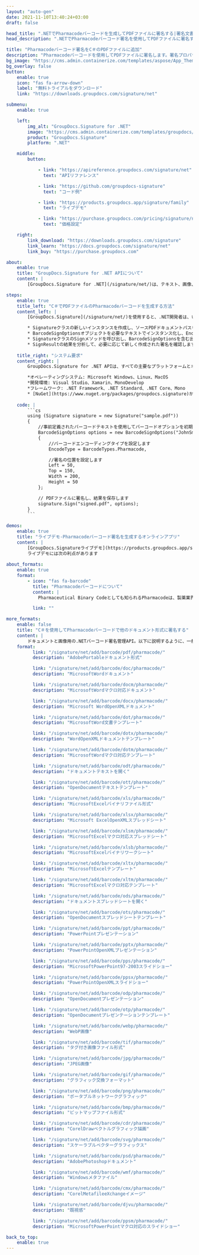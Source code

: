 ```yaml
---
layout: "auto-gen"
date: 2021-11-10T13:40:24+03:00
draft: false

head_title: ".NETでPharmacodeバーコードを生成してPDFファイルに署名する|署名文書"
head_description: ".NETでPharmacodeバーコード署名を使用してPDFファイルに署名する-人気のあるビジネスドキュメントや画像ファイル形式にバーコードを追加します."

title: "Pharmacodeバーコード署名をC＃のPDFファイルに追加"
description: "Pharmacodeバーコードを使用してPDFファイルに署名します。署名プロパティを操作し、ニーズに合ったドキュメント内で高度な署名オプションを設定します."
bg_image: "https://cms.admin.containerize.com/templates/aspose/App_Themes/V3/images/bg/header1.png"
bg_overlay: false
button:
    enable: true
    icon: "fas fa-arrow-down"
    label: "無料トライアルをダウンロード"
    link: "https://downloads.groupdocs.com/signature/net"

submenu:
    enable: true

    left:
        img_alt: "GroupDocs.Signature for .NET"
        image: "https://cms.admin.containerize.com/templates/groupdocs/images/product-logos/90x90-noborder/groupdocs-signature-net.png"
        product: "GroupDocs.Signature"
        platform: ".NET"

    middle:
        button:

            - link: "https://apireference.groupdocs.com/signature/net"
              text: "APIリファレンス"

            - link: "https://github.com/groupdocs-signature"
              text: "コード例"

            - link: "https://products.groupdocs.app/signature/family"
              text: "ライブデモ"

            - link: "https://purchase.groupdocs.com/pricing/signature/net"
              text: "価格設定"

    right:
        link_download: "https://downloads.groupdocs.com/signature"
        link_learn: "https://docs.groupdocs.com/signature/net"
        link_buy: "https://purchase.groupdocs.com"

about:
    enable: true
    title: "GroupDocs.Signature for .NET APIについて"
    content: |
        [GroupDocs.Signature for .NET](/signature/net/)は、テキスト、画像、バーコード、スタンプ、フォームフィールド、QRコード、メタデータなどのさまざまな署名タイプを使用してデジタルドキュメントに電子署名するネイティブ.NETAPIです。ユーザーは、PDF、Microsoft Word、Excelワークシート、PowerPointプレゼンテーション、Adobe Photoshop、メタファイル、および画像ファイル形式内のデジタル署名を追加、編集、検証、削除、および検索でき、必要に応じて署名プロパティをカスタマイズするための追加サポートがあります。

steps:
    enable: true
    title_left: "C＃でPDFファイルのPharmacodeバーコードを生成する方法"
    content_left: |
        [GroupDocs.Signature](/signature/net/)を使用すると、.NET開発者は、いくつかの簡単な手順を実行することで、アプリケーション内のPDFファイルにPharmacodeバーコードを簡単に追加できます。

        * Signatureクラスの新しいインスタンスを作成し、ソースPDFドキュメントパスをコンストラクターパラメーターとして渡します。
        * BarcodeSignOptionsオブジェクトを必要なテキストでインスタンス化し、EncodeTypeプロパティをPharmacodeに設定します。
        * SignatureクラスのSignメソッドを呼び出し、BarcodeSignOptionsを含む出力PDFファイル名を渡します。
        * SignResultの結果を分析して、必要に応じて新しく作成された署名を確認します。
        
    title_right: "システム要求"
    content_right: |
        GroupDocs.Signature for .NET APIは、すべての主要なプラットフォームとオペレーティングシステムでサポートされています。以下のコードを実行する前に、システムに次の前提条件がインストールされていることを確認してください。

        *オペレーティングシステム: Microsoft Windows、Linux、MacOS
        *開発環境: Visual Studio、Xamarin、MonoDevelop
        *フレームワーク: .NET Framework、.NET Standard、.NET Core、Mono
        * [NuGet](https://www.nuget.org/packages/groupdocs.signature)からGroupDocs.Signaturefor.NETの最新バージョンをダウンロードします
        
    code: |
        ```cs
        using (Signature signature = new Signature("sample.pdf"))
        {
            //事前定義されたバーコードテキストを使用してバーコードオプションを初期化します
            BarcodeSignOptions options = new BarcodeSignOptions("JohnSmith")
            {
                //バーコードエンコーディングタイプを設定します
                EncodeType = BarcodeTypes.Pharmacode,

                //署名の位置を設定します
                Left = 50,
                Top = 150,
                Width = 200,
                Height = 50
            };

            // PDFファイルに署名し、結果を保存します 
            signature.Sign("signed.pdf", options);
        }
        ```
        
demos:
    enable: true
    title: "ライブデモ-Pharmacodeバーコード署名を生成するオンラインアプリ"
    content: |
        [GroupDocs.Signatureライブデモ](https://products.groupdocs.app/signature/family)サイトにアクセスして、今すぐPDFファイルにPharmacodeバーコードを追加してください。  
        ライブデモには次の利点があります
        
about_formats:
    enable: true
    format:
        - icon: "fas fa-barcode"
          title: "Pharmacodeバーコードについて"
          content: |
            Pharmaceutical Binary Codeとしても知られるPharmacodeは、製薬業界でパッキング制御システムとして使用されるバーコード標準です。

          link: ""

more_formats:
    enable: false
    title: "C＃を使用してPharmacodeバーコードで他のドキュメント形式に署名する"
    content: |
        ドキュメントと画像用の.NETバーコード署名管理API。以下に説明するように、一般的なファイル形式のいくつかにバーコード署名を追加します。
    format: 
          link: "/signature/net/add/barcode/pdf/pharmacode/"
          description: "AdobePortableドキュメント形式"

          link: "/signature/net/add/barcode/doc/pharmacode/"
          description: "MicrosoftWordドキュメント"

          link: "/signature/net/add/barcode/docm/pharmacode/"
          description: "MicrosoftWordマクロ対応ドキュメント"

          link: "/signature/net/add/barcode/docx/pharmacode/"
          description: "Microsoft WordOpenXMLドキュメント"

          link: "/signature/net/add/barcode/dot/pharmacode/"
          description: "MicrosoftWord文書テンプレート"

          link: "/signature/net/add/barcode/dotx/pharmacode/"
          description: "WordOpenXMLドキュメントテンプレート"

          link: "/signature/net/add/barcode/dotm/pharmacode/"
          description: "MicrosoftWordマクロ対応テンプレート"       

          link: "/signature/net/add/barcode/odt/pharmacode/"
          description: "ドキュメントテキストを開く"

          link: "/signature/net/add/barcode/ott/pharmacode/"
          description: "OpenDocumentテキストテンプレート"

          link: "/signature/net/add/barcode/xls/pharmacode/"
          description: "MicrosoftExcelバイナリファイル形式"

          link: "/signature/net/add/barcode/xlsx/pharmacode/"
          description: "Microsoft ExcelOpenXMLスプレッドシート"

          link: "/signature/net/add/barcode/xlsm/pharmacode/"
          description: "MicrosoftExcelマクロ対応スプレッドシート"

          link: "/signature/net/add/barcode/xlsb/pharmacode/"
          description: "MicrosoftExcelバイナリワークシート"

          link: "/signature/net/add/barcode/xltx/pharmacode/"
          description: "MicrosoftExcelテンプレート"

          link: "/signature/net/add/barcode/xltm/pharmacode/"
          description: "MicrosoftExcelマクロ対応テンプレート"

          link: "/signature/net/add/barcode/ods/pharmacode/"
          description: "ドキュメントスプレッドシートを開く"

          link: "/signature/net/add/barcode/ots/pharmacode/"
          description: "OpenDocumentスプレッドシートテンプレート"

          link: "/signature/net/add/barcode/ppt/pharmacode/"
          description: "PowerPointプレゼンテーション"

          link: "/signature/net/add/barcode/pptx/pharmacode/"
          description: "PowerPointOpenXMLプレゼンテーション"

          link: "/signature/net/add/barcode/pps/pharmacode/"
          description: "MicrosoftPowerPoint97-2003スライドショー"

          link: "/signature/net/add/barcode/ppsx/pharmacode/"
          description: "PowerPointOpenXMLスライドショー"                              

          link: "/signature/net/add/barcode/odp/pharmacode/"
          description: "OpenDocumentプレゼンテーション"

          link: "/signature/net/add/barcode/otp/pharmacode/"
          description: "OpenDocumentプレゼンテーションテンプレート"

          link: "/signature/net/add/barcode/webp/pharmacode/"
          description: "WebP画像"

          link: "/signature/net/add/barcode/tif/pharmacode/"
          description: "タグ付き画像ファイル形式"

          link: "/signature/net/add/barcode/jpg/pharmacode/"
          description: "JPEG画像"

          link: "/signature/net/add/barcode/gif/pharmacode/"
          description: "グラフィック交換フォーマット"

          link: "/signature/net/add/barcode/png/pharmacode/"
          description: "ポータブルネットワークグラフィック"

          link: "/signature/net/add/barcode/bmp/pharmacode/"
          description: "ビットマップファイル形式"

          link: "/signature/net/add/barcode/cdr/pharmacode/"
          description: "CorelDrawベクトルグラフィック描画"

          link: "/signature/net/add/barcode/svg/pharmacode/"
          description: "スケーラブルベクターグラフィックス"

          link: "/signature/net/add/barcode/psd/pharmacode/"
          description: "AdobePhotoshopドキュメント"

          link: "/signature/net/add/barcode/wmf/pharmacode/"
          description: "Windowsメタファイル"        

          link: "/signature/net/add/barcode/cmx/pharmacode/"
          description: "CorelMetafileeXchangeイメージ"

          link: "/signature/net/add/barcode/djvu/pharmacode/"
          description: "既視感"

          link: "/signature/net/add/barcode/ppsm/pharmacode/"
          description: "MicrosoftPowerPointマクロ対応のスライドショー"

back_to_top:
    enable: true
---
```

